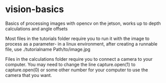 # vision-basics
Basics of processing images with opencv on the jetson, works up to depth calculations and angle offsets

Most files in the tutorials folder require you to run it with the image to process as a parameter-
in a linux environment, after creating a runnable file, use ./tutorialname Path/to/image.jpg

Files in the calculations folder require you to connect a camera to your computer. You may need to change the line capture.open(1) to capture.open(0) or some other number for your computer to use the camera that you want.
